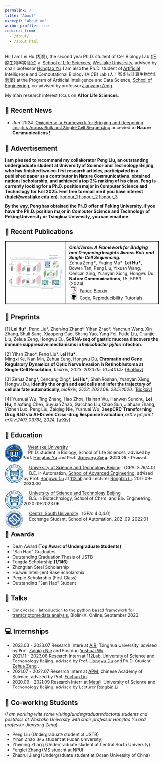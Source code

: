 ```yaml
---
permalink: /
title: "About"
excerpt: "About me"
author_profile: true
redirect_from: 
  - /about/
  - /about.html
---
```


Hi! I am Lei Hu (胡磊), the second year Ph.D. student of Cell Biology Lab (细胞生物学实验室) at [School of Life Sciences](https://sls.westlake.edu.cn/en/), [Westlake University](https://en.westlake.edu.cn/), advised by chair professor [Hongtao Yu](https://en.westlake.edu.cn/faculty/hongtao-yu.html). I am also the Ph.D. student of [Artificial Intelligence and Computational Biology (AICB) Lab (人工智能与计算生物学实验室)](https://aicb.lab.westlake.edu.cn/) at the Program of Artificial Intelligence and Data Science, [School of Engineering](https://en-soe.westlake.edu.cn/), co-advised by professor [Jianyang Zeng](https://en.westlake.edu.cn/faculty/jianyang-zeng.html). 

My main research interest focus on **AI for Life Sciences**.

## 💬 Recent News
  * *Jun,* *2024*. [OmicVerse: A Framework for Bridging and Deepening Insights Across Bulk and Single-Cell Sequencing](https://www.nature.com/articles/s41467-024-50194-3) accepted to **Nature Communications !**

## 📢 Advertisement
  **I am pleased to recommand my collaborator Peng Liu, an outstanding undergraduate student at University of Science and Technology Beijing, who has finished two co-first research articles, participated in a published paper as a contributor in Nature Communications, obtained national scholarship, and achieved a top 2% ranking of his class. Peng is currently looking for a Ph.D. position major in Computer Science and Technology for Fall 2025. Feel free to email me if you have interest (hulei@westlake.edu.cn).** [honour_1](https://mp.weixin.qq.com/s/L0MvmBzMOwLtM8Mmww-pSw) [honour_2](https://mp.weixin.qq.com/s/kEeCO7zJN67Y-FH-u42GOw) [honour_3](https://mp.weixin.qq.com/s/CpEP6xngsluSuIVExhC_TA) 

  **By the way, Peng has obtained the Ph.D offer of Peking University. If you have the Ph.D. position major in Computer Science and Technology of Peking University or Tsinghua University, you can email me.**

## 📝 Recent Publications
<style>
  table, th, td {
    border: 1px solid black;
    border-collapse: collapse;
  }
</style>

<table style="border-collapse: collapse; width: 100%;">
  <tr>
    <td style="border: 1px solid black; padding: 10px;">
      <img src="../images/omicverse.png" width="700" />
    </td>
    <td style="border: 1px solid black; padding: 10px;">
      <b><i>OmicVerse: A Framework for Bridging and Deepening Insights Across Bulk and Single-Cell Sequencing.</i></b><br>
      Zehua Zeng*, Yuqing Ma*, <b>Lei Hu*</b>, Bowen Tan, Peng Liu, Yixuan Wang, Cencan Xing, Yuanyan Xiong, Hongwu Du.<br>
      <b>Nature Communications</b>, 15, 5983 (2024).<br>
      <img src="https://raw.githubusercontent.com/mingsun-tse/mingsun-tse.github.io/master/images/pdf_icon.png" width="20" height="20" hspace="5">
      <span><a href="https://www.nature.com/articles/s41467-024-50194-3">Paper</a>, <a href="https://doi.org/10.1101/2023.06.06.543913">Biorxiv</a></span><br>
      <img src="https://raw.githubusercontent.com/mingsun-tse/mingsun-tse.github.io/master/images/github_icon.png" width="20" height="20" hspace="5">
      <span><a href="https://github.com/Starlitnightly/omicverse">Code</a>, <a href="https://github.com/Starlitnightly/omicverse-reproducibility">Reproducibility</a>, <a href="https://starlitnightly.github.io/omicverse/">Tutorials</a></span><br>
    </td>
  </tr>
</table>


## 📝 Preprints

  [1] **Lei Hu\***, Peng Liu\*, Zheming Zhang\*, Yihan Zhao\*, Yanchun Wang, Xin Zhang, Shuli Sang, Xiaopeng Cao, Sheng Yao, Yang Fei, Feide Liu, Chunjie Liu, Zehua Zeng, Hongwu Du, **ScRNA-seq of gastric mucosa discovers the immune suppressive mechanisms in *helicobacter pylori* infection**.

  [2] Yihan Zhao\*, Peng Liu\*, **Lei Hu\***, Mingxi Ke, Nan Min, Zehua Zeng, Hongwu Du, **Chromatin and Gene Regulatory Dynamics of Optic Nerve Invasion in Retinoblastoma at Single-Cell Resolution**, *bioRxiv, 2023: 2023.05. 10.540147.* [[BioRxiv](https://doi.org/10.1101/2023.05.10.540147)]

  [3] Zehua Zeng\*, Cencang Xing\*, **Lei Hu\***, Shah Roshan, Yuanyan Xiong, Hongwu Du, **Identify the origin and end cells and infer the trajectory of cellular fate automatically**, *bioRxiv, 2022: 2022.09. 28.510020.* [[BioRxiv](https://doi.org/10.1101/2022.09.28.510020)]

  [4] Yushuai Wu, Ting Zhang, Hao Zhou, Hainan Wu, Hanwen Sunchu, **Lei Hu**, Xiaofang Chen, Suyuan Zhao, Gaochao Liu, Chao Sun, Jiahuan Zhang, Yizhen Luo, Peng Liu, Zaiqing Nie, Yushuai Wu, **DeepCRE: Transforming Drug R&D via AI-Driven Cross-drug Response Evaluation**, *arXiv preprint arXiv:2403.03768, 2024.* [[arXiv](https://arxiv.org/abs/2403.03768)]
  
## 📖 Education
  <img src="../images/westlake_logo.png" alt="westlake" style="zoom:9%; float: left" />&emsp; [Westlake University](https://www.westlake.edu.cn/)                           
  &emsp; Ph.D. student in Biology, School of Life Sciences, advised by Prof. [Hongtao Yu](https://en.westlake.edu.cn/faculty/hongtao-yu.html) and Prof. [Jianyang Zeng](https://en.westlake.edu.cn/faculty/jianyang-zeng.html). 2023.08 - Present

  <img src="../images/ustb.png" alt="ustb" style="zoom:28%; float: left" />&emsp; [University of Science and Technology Beijing](http://en.ustb.edu.cn/) （GPA: 3.76/4.0）      
  &emsp; B.E. in Automation, [School of Advanced Engineering](https://gcsxy.ustb.edu.cn/), advised by Prof. [Hongwu Du](http://huasheng.ustb.edu.cn/shiziduiwu/jiaoshixinxi/2020-06-10/244.html) at [112lab](https://112lab.asia/people) and Lecturer [Rongbin Li](https://metall.ustb.edu.cn/szdw/szdwxsjs/ysjsyjx1/jsszbsh1/lrb1/index.htm). 2019.09-2023.06

  <img src="../images/ustb.png" alt="westlake" style="zoom:28%; float: left" />&emsp; [University of Science and Technology Beijing](http://en.ustb.edu.cn/)    
  &emsp; B.S. in Biotechnology, School of Chem. and Bio. Engineering. 2020.09-2023.06

  <img src="../images/csu.jpg" alt="westlake" style="zoom:24%; float: left" />&emsp; [Central South University](https://en.csu.edu.cn//) （GPA: 4.0/4.0）   
  &emsp; Exchange Student, School of Automation, 2021.09-2022.01

## 👑 Awards
  + Dean Award **(Top Award of Undergraduate Students)**
  + "San Hao" Graduates
  + Outstanding Graduation Thesis of USTB
  + Tongda Scholarship **(1/146)**
  + Zhongtian Steel Scholarship
  + Huawei Intelligent Base Scholarship
  + People Scholarship (First Class)
  + Outstanding "San Hao" Student 

## 🎤 Talks
  + [OmicVerse - Introduction to the python based framework for transcriptome data analysis](https://mp.weixin.qq.com/s/PHE8vePsRMs9HouJTGsf9Q), BiolinkX, Online, September 2023.

## 💻 Internships
  * 2023.03 - 2023.07 Research Intern at [AIR](https://air.tsinghua.edu.cn/), Tsinghua University, advised by Prof. [Zaiqing Nie](https://air.tsinghua.edu.cn/info/1046/1203.htm) and Postdoc [Yushuai Wu](https://air.tsinghua.edu.cn/airtd/bsh.htm).
  * 2021.11 - 2023.08 Research Intern at [112Lab](https://112lab.asia/people), University of Science and Techonology Beijing, advised by Prof. [Hongwu Du](http://huasheng.ustb.edu.cn/shiziduiwu/jiaoshixinxi/2020-06-10/244.html) and Ph.D. Student [Zehua Zeng](https://github.com/Starlitnightly) .
  * 2021.07 - 2022.07 Research Intern at [APM](http://www.apm.cas.cn), Chinese Academy of Science, advised by Prof. [Fuchun Lin](https://people.ucas.edu.cn/~linfuchun). 
  * 2020.09 - 2021.09 Research Intern at [Metall](https://metall.ustb.edu.cn/), University of Science and Techonology Beijing, advised by Lecturer [Rongbin Li](https://metall.ustb.edu.cn/szdw/szdwxsjs/ysjsyjx1/jsszbsh1/lrb1/index.htm). 

## 🔗 Co-working Students
(*I am working with some visiting/undergraduate/doctoral students and postdocs at Westlake University with chair professor Hongtao Yu and professor Jianyang Zeng*)
  * Peng Liu (Undergraduate student at USTB)
  * Yihan Zhao (MS student at Fudan University)
  * Zheming Zhang (Undergraduate student at Central South University)
  * Fenglei Zhang (MS student at NPU)
  * Zhaorui Jiang (Undergraduate student at Ocean University of China)


<script type="text/javascript" id="mapmyvisitors" src="//mapmyvisitors.com/map.js?d=FfJIXGJ1rDlkpY0CchN2EcwArRmvFE6vD5wHUvzl6os&cl=ffffff&w=a"></script>